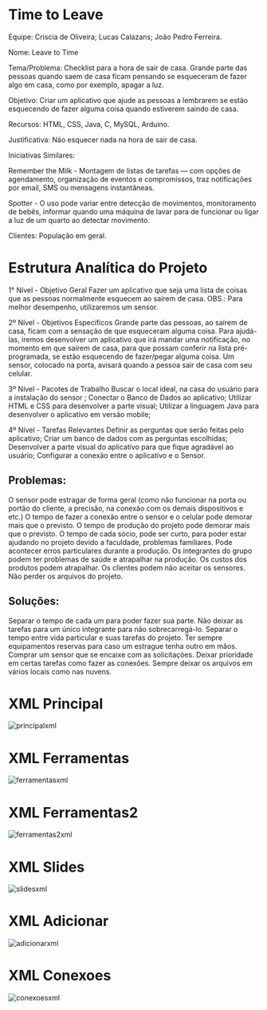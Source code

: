 # Time to Leave

Equipe: Criscia de Oliveira; Lucas Calazans; João Pedro Ferreira.

Nome: Leave to Time

Tema/Problema: Checklist para a hora de sair de casa. Grande parte das pessoas quando saem de casa ficam pensando se esqueceram de fazer algo em casa, como por exemplo, apagar a luz.

Objetivo: Criar um aplicativo que ajude as pessoas a lembrarem se  estão esquecendo de fazer alguma coisa quando estiverem saindo de casa.

Recursos: HTML, CSS, Java, C, MySQL, Arduino.

Justificativa: Não esquecer nada na hora de sair de casa.

Iniciativas Similares:

Remember the Milk - Montagem de listas de tarefas — com opções de agendamento, organização de eventos e compromissos, traz notificações por email, SMS ou mensagens instantâneas.

Spotter - O uso pode variar entre detecção de movimentos, monitoramento de bebês, informar quando uma máquina de lavar para de funcionar ou ligar a luz de um quarto ao detectar movimento. 

Clientes: População em geral.


# Estrutura Analítica do Projeto

1° Nível - Objetivo Geral
Fazer um aplicativo que seja uma lista de coisas que as pessoas normalmente esquecem ao saírem de casa.
OBS.:  Para melhor desempenho, utilizaremos um sensor.

2º Nível - Objetivos Específicos
Grande parte das pessoas, ao saírem de casa, ficam com a sensação de que esqueceram alguma coisa. Para ajudá-las, iremos desenvolver um aplicativo que irá mandar uma notificação, no momento em que saírem de casa, para que possam conferir na lista pré-programada, se estão esquecendo de fazer/pegar alguma coisa. Um sensor, colocado na porta, avisará quando a pessoa sair de casa com seu celular.

3º Nível - Pacotes de Trabalho
Buscar o local ideal, na casa do usuário para a instalação do sensor ;
Conectar o Banco de Dados ao aplicativo;
Utilizar HTML e CSS para desenvolver a parte visual;
Utilizar a linguagem Java para desenvolver o aplicativo em versão mobile;

4º Nível - Tarefas Relevantes
Definir as perguntas que serão feitas pelo aplicativo;
Criar um banco de dados com as perguntas escolhidas;
Desenvolver a parte visual do aplicativo para que fique agradável ao usuário;
Configurar a conexão entre o aplicativo e o Sensor.



## Problemas:
O sensor pode estragar de forma geral (como não funcionar na porta ou portão do cliente, a precisão, na conexão com os demais dispositivos e etc.)
O tempo de fazer a conexão entre o sensor e o celular pode demorar mais que o previsto.
O tempo de produção do projeto pode demorar mais que o previsto.
O tempo de cada sócio, pode ser curto, para poder estar ajudando no projeto devido a faculdade, problemas familiares.
Pode acontecer erros particulares durante a produção.
Os integrantes do grupo podem ter problemas de saúde e atrapalhar na produção.
Os custos dos produtos podem atrapalhar.
Os clientes podem não aceitar os sensores.
Não perder os arquivos do projeto.

## Soluções:
Separar o tempo de cada um para poder fazer sua parte.
Não deixar as tarefas para um único integrante para não sobrecarregá-lo.
Separar o tempo entre vida particular e suas tarefas do projeto.
Ter sempre equipamentos reservas para caso um estrague tenha outro em mãos.
Comprar um sensor que se encaixe com as solicitações.
Deixar prioridade em certas tarefas como fazer as conexões.
Sempre deixar os arquivos em vários locais como nas nuvens.


# XML Principal

![principalxml](https://user-images.githubusercontent.com/31863030/41184887-c9eb5e88-6b59-11e8-9134-49d3fa97d28f.png)

# XML Ferramentas

![ferramentasxml](https://user-images.githubusercontent.com/31863030/41184956-2989ca46-6b5a-11e8-96ce-c001a25c36c8.png)

# XML Ferramentas2

![ferramentas2xml](https://user-images.githubusercontent.com/31863030/41184979-58fc4aa6-6b5a-11e8-8ae6-b938975d5f1d.png)

# XML Slides

![slidesxml](https://user-images.githubusercontent.com/31863030/41185010-9eb66504-6b5a-11e8-91b8-f7f489330a0d.png)

# XML Adicionar 

![adicionarxml](https://user-images.githubusercontent.com/31863030/41185043-e5031476-6b5a-11e8-8f22-e7c43b3d17c6.png)

# XML Conexoes

![conexoesxml](https://user-images.githubusercontent.com/31863030/41185027-c0ae771e-6b5a-11e8-8fec-03860b8db3bd.png)
